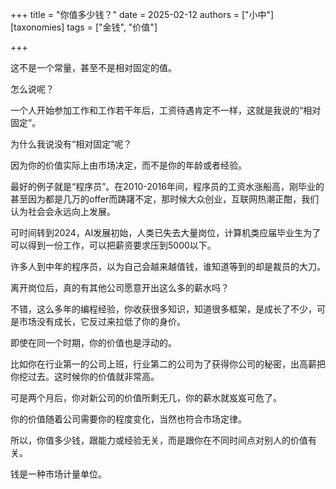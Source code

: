 +++
title = "你值多少钱？"
date = 2025-02-12
authors = ["小中"]
[taxonomies]
tags = ["金钱", "价值"]

+++

这不是一个常量，甚至不是相对固定的值。

怎么说呢？

一个人开始参加工作和工作若干年后，工资待遇肯定不一样，这就是我说的“相对固定”。

为什么我说没有“相对固定”呢？

因为你的价值实际上由市场决定，而不是你的年龄或者经验。

最好的例子就是“程序员”。在2010-2016年间，程序员的工资水涨船高，刚毕业的甚至因为都是几万的offer而踌躇不定，那时候大众创业，互联网热潮正酣，我们认为社会会永远向上发展。

可时间转到2024，AI发展初始，人类已失去大量岗位，计算机类应届毕业生为了可以得到一份工作，可以把薪资要求压到5000以下。

许多人到中年的程序员，以为自己会越来越值钱，谁知道等到的却是裁员的大刀。

离开岗位后，真的有其他公司愿意开出这么多的薪水吗？

不错，这么多年的编程经验，你收获很多知识，知道很多框架，是成长了不少，可是市场没有成长，它反过来拉低了你的身价。

即使在同一个时期，你的价值也是浮动的。

比如你在行业第一的公司上班，行业第二的公司为了获得你公司的秘密，出高薪把你挖过去。这时候你的价值就非常高。

可是两个月后，你对新公司的价值所剩无几，你的薪水就岌岌可危了。

你的价值随着公司需要你的程度变化，当然也符合市场定律。

所以，你值多少钱，跟能力或经验无关，而是跟你在不同时间点对别人的价值有关。

钱是一种市场计量单位。
